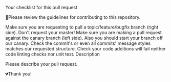 Your checklist for this pull request

🚨Please review the guidelines for contributing to this repository.

 Make sure you are requesting to pull a topic/feature/bugfix branch (right side). Don't request your master!
 Make sure you are making a pull request against the canary branch (left side). Also you should start your branch off our canary.
 Check the commit's or even all commits' message styles matches our requested structure.
 Check your code additions will fail neither code linting checks nor unit test.
Description

Please describe your pull request.

💔Thank you!
